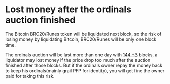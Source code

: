 # Lost money after the ordinals auction finished

The Bitcoin BRC20/Runes token will be liquidated next block, so the risk of losing money by liquidating Bitcoin, BRC20/Runes will be only one block time.

The ordinals auction will be last more than one day with [144 +3](../../faq/what-is-144-+-3-blocks-ordinals-auction.md) blocks, a liquidator may lost money if the price drop too much after the auction finished after those blocks. But if the ordinals owner repay the money back to keep his ordinals(mainly grail PFP for identity), you will get fine the owner paid for taking this risk.
